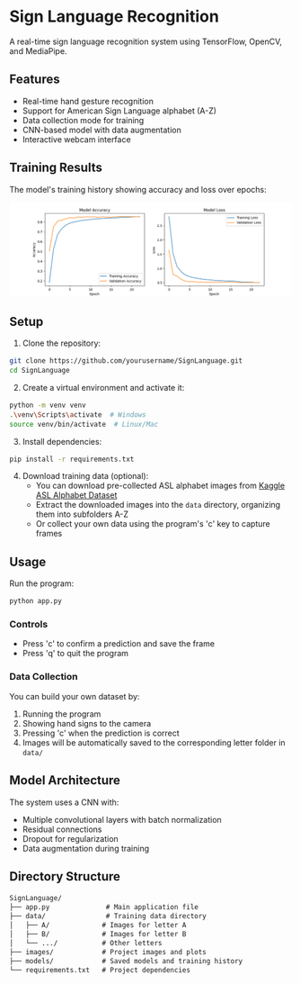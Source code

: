 # Sign Language Recognition

A real-time sign language recognition system using TensorFlow, OpenCV, and MediaPipe.

## Features

- Real-time hand gesture recognition
- Support for American Sign Language alphabet (A-Z)
- Data collection mode for training
- CNN-based model with data augmentation
- Interactive webcam interface

## Training Results

The model's training history showing accuracy and loss over epochs:

![Training History](images/training_history.png)

## Setup

1. Clone the repository:
```bash
git clone https://github.com/yourusername/SignLanguage.git
cd SignLanguage
```

2. Create a virtual environment and activate it:
```bash
python -m venv venv
.\venv\Scripts\activate  # Windows
source venv/bin/activate  # Linux/Mac
```

3. Install dependencies:
```bash
pip install -r requirements.txt
```

4. Download training data (optional):
   - You can download pre-collected ASL alphabet images from [Kaggle ASL Alphabet Dataset](https://www.kaggle.com/datasets/grassknoted/asl-alphabet)
   - Extract the downloaded images into the `data` directory, organizing them into subfolders A-Z
   - Or collect your own data using the program's 'c' key to capture frames

## Usage

Run the program:
```bash
python app.py
```

### Controls
- Press 'c' to confirm a prediction and save the frame
- Press 'q' to quit the program

### Data Collection
You can build your own dataset by:
1. Running the program
2. Showing hand signs to the camera
3. Pressing 'c' when the prediction is correct
4. Images will be automatically saved to the corresponding letter folder in `data/`

## Model Architecture

The system uses a CNN with:
- Multiple convolutional layers with batch normalization
- Residual connections
- Dropout for regularization
- Data augmentation during training

## Directory Structure

```
SignLanguage/
├── app.py              # Main application file
├── data/               # Training data directory
│   ├── A/             # Images for letter A
│   ├── B/             # Images for letter B
│   └── .../           # Other letters
├── images/            # Project images and plots
├── models/            # Saved models and training history
└── requirements.txt   # Project dependencies
``` 